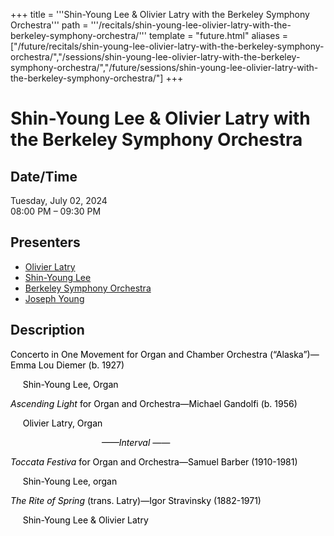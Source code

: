 +++
title = '''Shin-Young Lee & Olivier Latry with the Berkeley Symphony Orchestra'''
path = '''/recitals/shin-young-lee-olivier-latry-with-the-berkeley-symphony-orchestra/'''
template = "future.html"
aliases = ["/future/recitals/shin-young-lee-olivier-latry-with-the-berkeley-symphony-orchestra/","/sessions/shin-young-lee-olivier-latry-with-the-berkeley-symphony-orchestra/","/future/sessions/shin-young-lee-olivier-latry-with-the-berkeley-symphony-orchestra/"]
+++

<h1>Shin-Young Lee & Olivier Latry with the Berkeley Symphony Orchestra</h1>

<h2>Date/Time</h2>
<p>Tuesday, July 02, 2024<br>
08:00 PM – 09:30 PM</p>
<h2>Presenters</h2>
<ul>
<li><a href="/performers/olivier-latry/">Olivier Latry</a></li>
<li><a href="/performers/shin-young-lee/">Shin-Young Lee</a></li>
<li><a href="/performers/berkeley-symphony-orchestra/">Berkeley Symphony Orchestra</a></li>
<li><a href="/performers/joseph-young/">Joseph Young</a></li>
</ul>
<h2>Description</h2>

<div class="ag87-crtemvc-hsbk"><div class="css-vsf5of"><p class="carina-rte-public-DraftStyleDefault-block"><span style="color: black;">Concerto in One Movement for Organ </span><span style="color: rgb(0,0,0);">and Chamber Orchestra (“Alaska”)</span><span style="color: black;">—Emma Lou Diemer (b. 1927)</span></p><p style="text-align:left;" class="carina-rte-public-DraftStyleDefault-block"><span style="color: black;">&nbsp; &nbsp; &nbsp;Shin-Young Lee, Organ</span></p><p style="text-align:left;" class="carina-rte-public-DraftStyleDefault-block"><span style="color: black;"><span style="font-style: italic;">Ascending Light</span></span> <span style="color: black;">for Organ and Orchestra—Michael Gandolfi (b. 1956)</span></p><p style="text-align:left;" class="carina-rte-public-DraftStyleDefault-block"><span style="color: black;">&nbsp; &nbsp; &nbsp;Olivier Latry, Organ</span></p><p style="text-align:left;" class="carina-rte-public-DraftStyleDefault-block"><span style="color: black;"><span style="font-style: italic;">&nbsp; &nbsp; &nbsp; &nbsp; &nbsp; &nbsp; &nbsp; &nbsp; &nbsp; &nbsp; &nbsp; &nbsp; &nbsp; &nbsp; &nbsp; &nbsp; &nbsp; &nbsp; &nbsp;——Interval ——</span></span></p><p style="text-align:left;" class="carina-rte-public-DraftStyleDefault-block"><span style="color: black;"><span style="font-style: italic;">Toccata Festiva</span></span> <span style="color: black;">for Organ and Orchestra—Samuel Barber (1910-1981)</span></p><p style="text-align:left;" class="carina-rte-public-DraftStyleDefault-block"><span style="color: black;">&nbsp; &nbsp; &nbsp;Shin-Young Lee, organ</span></p><p style="text-align:left;" class="carina-rte-public-DraftStyleDefault-block"><span style="color: black;"><span style="font-style: italic;">The Rite of Spring</span></span> <span style="color: black;">(trans. Latry)—Igor Stravinsky (1882-1971)</span></p><p style="text-align:left;" class="carina-rte-public-DraftStyleDefault-block"><span style="color: black;">&nbsp; &nbsp; &nbsp;Shin-Young Lee &amp; Olivier Latry</span></p></div></div>


